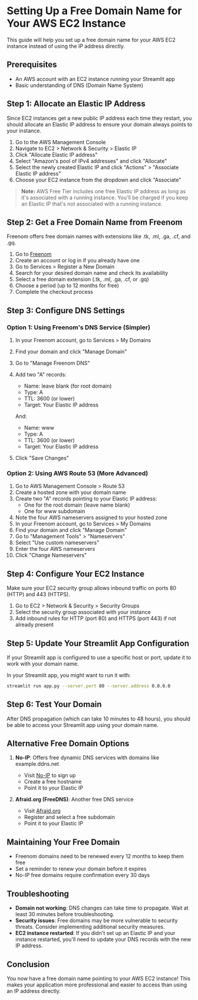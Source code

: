 # Setting Up a Free Domain Name for Your AWS EC2 Instance

This guide will help you set up a free domain name for your AWS EC2 instance instead of using the IP address directly.

## Prerequisites

- An AWS account with an EC2 instance running your Streamlit app
- Basic understanding of DNS (Domain Name System)

## Step 1: Allocate an Elastic IP Address

Since EC2 instances get a new public IP address each time they restart, you should allocate an Elastic IP address to ensure your domain always points to your instance.

1. Go to the AWS Management Console
2. Navigate to EC2 > Network & Security > Elastic IP
3. Click "Allocate Elastic IP address"
4. Select "Amazon's pool of IPv4 addresses" and click "Allocate"
5. Select the newly created Elastic IP and click "Actions" > "Associate Elastic IP address"
6. Choose your EC2 instance from the dropdown and click "Associate"

> **Note:** AWS Free Tier includes one free Elastic IP address as long as it's associated with a running instance. You'll be charged if you keep an Elastic IP that's not associated with a running instance.

## Step 2: Get a Free Domain Name from Freenom

Freenom offers free domain names with extensions like .tk, .ml, .ga, .cf, and .gq.

1. Go to [Freenom](https://www.freenom.com)
2. Create an account or log in if you already have one
3. Go to Services > Register a New Domain
4. Search for your desired domain name and check its availability
5. Select a free domain extension (.tk, .ml, .ga, .cf, or .gq)
6. Choose a period (up to 12 months for free)
7. Complete the checkout process

## Step 3: Configure DNS Settings

### Option 1: Using Freenom's DNS Service (Simpler)

1. In your Freenom account, go to Services > My Domains
2. Find your domain and click "Manage Domain"
3. Go to "Manage Freenom DNS"
4. Add two "A" records:
   - Name: leave blank (for root domain)
   - Type: A
   - TTL: 3600 (or lower)
   - Target: Your Elastic IP address
   
   And:
   - Name: www
   - Type: A
   - TTL: 3600 (or lower)
   - Target: Your Elastic IP address
5. Click "Save Changes"

### Option 2: Using AWS Route 53 (More Advanced)

1. Go to AWS Management Console > Route 53
2. Create a hosted zone with your domain name
3. Create two "A" records pointing to your Elastic IP address:
   - One for the root domain (leave name blank)
   - One for www subdomain
4. Note the four AWS nameservers assigned to your hosted zone
5. In your Freenom account, go to Services > My Domains
6. Find your domain and click "Manage Domain"
7. Go to "Management Tools" > "Nameservers"
8. Select "Use custom nameservers"
9. Enter the four AWS nameservers
10. Click "Change Nameservers"

## Step 4: Configure Your EC2 Instance

Make sure your EC2 security group allows inbound traffic on ports 80 (HTTP) and 443 (HTTPS).

1. Go to EC2 > Network & Security > Security Groups
2. Select the security group associated with your instance
3. Add inbound rules for HTTP (port 80) and HTTPS (port 443) if not already present

## Step 5: Update Your Streamlit App Configuration

If your Streamlit app is configured to use a specific host or port, update it to work with your domain name.

In your Streamlit app, you might want to run it with:

```bash
streamlit run app.py --server.port 80 --server.address 0.0.0.0
```

## Step 6: Test Your Domain

After DNS propagation (which can take 10 minutes to 48 hours), you should be able to access your Streamlit app using your domain name.

## Alternative Free Domain Options

1. **No-IP**: Offers free dynamic DNS services with domains like example.ddns.net
   - Visit [No-IP](https://www.noip.com) to sign up
   - Create a free hostname
   - Point it to your Elastic IP

2. **Afraid.org (FreeDNS)**: Another free DNS service
   - Visit [Afraid.org](https://freedns.afraid.org)
   - Register and select a free subdomain
   - Point it to your Elastic IP

## Maintaining Your Free Domain

- Freenom domains need to be renewed every 12 months to keep them free
- Set a reminder to renew your domain before it expires
- No-IP free domains require confirmation every 30 days

## Troubleshooting

- **Domain not working**: DNS changes can take time to propagate. Wait at least 30 minutes before troubleshooting.
- **Security issues**: Free domains may be more vulnerable to security threats. Consider implementing additional security measures.
- **EC2 instance restarted**: If you didn't set up an Elastic IP and your instance restarted, you'll need to update your DNS records with the new IP address.

## Conclusion

You now have a free domain name pointing to your AWS EC2 instance! This makes your application more professional and easier to access than using an IP address directly.